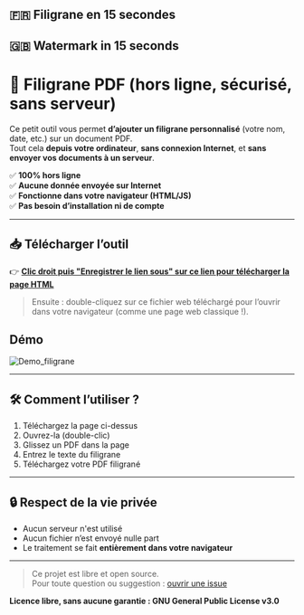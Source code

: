 ## 🇫🇷 Filigrane en 15 secondes 
##  🇬🇧 Watermark in 15 seconds


# 🔏 Filigrane PDF (hors ligne, sécurisé, sans serveur)

Ce petit outil vous permet **d’ajouter un filigrane personnalisé** (votre nom, date, etc.) sur un document PDF.  
Tout cela **depuis votre ordinateur**, **sans connexion Internet**, et **sans envoyer vos documents à un serveur**.

✅ **100% hors ligne**  
✅ **Aucune donnée envoyée sur Internet**  
✅ **Fonctionne dans votre navigateur (HTML/JS)**  
✅ **Pas besoin d’installation ni de compte**  

---

## 📥 Télécharger l’outil

👉 [**Clic droit puis "Enregistrer le lien sous" sur ce lien pour télécharger la page HTML**](https://raw.githubusercontent.com/Unbanked0/filigrane/main/filigrane_pdf_official_V1.html)

> Ensuite : double-cliquez sur ce fichier web téléchargé pour l’ouvrir dans votre navigateur (comme une page web classique !).

## Démo 
![Demo_filigrane](https://github.com/user-attachments/assets/6398f87a-d3a2-493f-8d0d-47afd6a7c351)

---

## 🛠️ Comment l’utiliser ?

1. Téléchargez la page ci-dessus
2. Ouvrez-la (double-clic)
3. Glissez un PDF dans la page
4. Entrez le texte du filigrane
5. Téléchargez votre PDF filigrané

---

## 🔒 Respect de la vie privée

- Aucun serveur n'est utilisé
- Aucun fichier n’est envoyé nulle part
- Le traitement se fait **entièrement dans votre navigateur**

---

> Ce projet est libre et open source.  
> Pour toute question ou suggestion : [ouvrir une issue](https://github.com/Unbanked0/filigrane/issues)

**Licence libre, sans aucune garantie : GNU General Public License v3.0**
